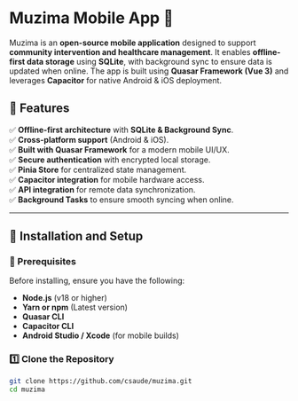 # Muzima Mobile App 📱  

Muzima is an **open-source mobile application** designed to support **community intervention and healthcare management**. It enables **offline-first data storage** using **SQLite**, with background sync to ensure data is updated when online. The app is built using **Quasar Framework (Vue 3)** and leverages **Capacitor** for native Android & iOS deployment.

## 🌟 Features
✅ **Offline-first architecture** with **SQLite & Background Sync**.  
✅ **Cross-platform support** (Android & iOS).  
✅ **Built with Quasar Framework** for a modern mobile UI/UX.  
✅ **Secure authentication** with encrypted local storage.  
✅ **Pinia Store** for centralized state management.  
✅ **Capacitor integration** for mobile hardware access.  
✅ **API integration** for remote data synchronization.  
✅ **Background Tasks** to ensure smooth syncing when online.  

---

## 📌 Installation and Setup
### 🔹 Prerequisites
Before installing, ensure you have the following:
- **Node.js** (v18 or higher)  
- **Yarn or npm** (Latest version)  
- **Quasar CLI**  
- **Capacitor CLI**  
- **Android Studio / Xcode** (for mobile builds)  

### 1️⃣ Clone the Repository
```sh
git clone https://github.com/csaude/muzima.git
cd muzima
